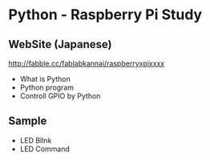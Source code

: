 # Python - Raspberry Pi Study

## WebSite (Japanese)
http://fabble.cc/fablabkannai/raspberryxpixxxx <br/>

- What is Python
- Python program
- Controll GPIO by Python

## Sample
- LED Bllnk
- LED Command
